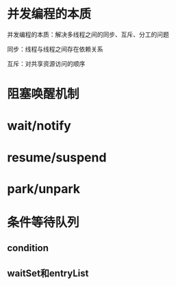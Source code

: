 # 并发编程的本质

并发编程的本质：解决多线程之间的同步、互斥、分工的问题

同步：线程与线程之间存在依赖关系

互斥：对共享资源访问的顺序

# 阻塞唤醒机制

# wait/notify

# resume/suspend

# park/unpark

# 条件等待队列

## condition



## waitSet和entryList